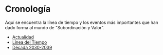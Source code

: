 # Cronología

Aquí se encuentra la línea de tiempo y los eventos más importantes que han dado forma al mundo de "Subordinación y Valor".

*   [Actualidad](actualidad.md)
*   [Línea del Tiempo](linea-del-tiempo.md)
*   [Década 2030-2039](2030-2039/__indice__.md) 


